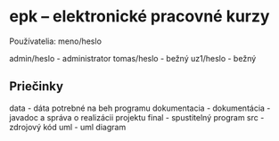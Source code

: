 ﻿# epk – elektronické pracovné kurzy

Používatelia: meno/heslo

admin/heslo - administrator
tomas/heslo - bežný
uz1/heslo - bežný

## Priečinky

data - dáta potrebné na beh programu
dokumentacia - dokumentácia - javadoc a správa o realizácii projektu
final - spustitelný program	
src - zdrojový kód
uml - uml diagram

